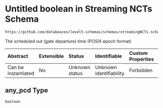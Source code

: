 # Untitled boolean in Streaming NCTs Schema

```txt
https://github.com/databeacon/level5-schemas/schemas/streamingNCTs.schema.json#/properties/any_pcd
```

The scheduled out (gate departure) time (POSIX epoch format)

| Abstract            | Extensible | Status         | Identifiable            | Custom Properties | Additional Properties | Access Restrictions | Defined In                                                                                |
| :------------------ | :--------- | :------------- | :---------------------- | :---------------- | :-------------------- | :------------------ | :---------------------------------------------------------------------------------------- |
| Can be instantiated | No         | Unknown status | Unknown identifiability | Forbidden         | Allowed               | none                | [streamingNCTs.schema.json\*](../../out/streamingNCTs.schema.json "open original schema") |

## any\_pcd Type

`boolean`
